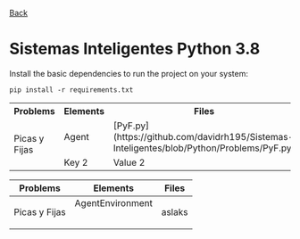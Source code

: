 
[Back](https://github.com/davidrh195/Sistemas-Inteligentes/tree/master)

# Sistemas Inteligentes Python 3.8

Install the basic dependencies to run the project on your system:

```
pip install -r requirements.txt
```

<table>
    <tr>
        <th>Problems</th>
        <th>Elements</th>
        <th>Files</th>
    </tr>
    <tr>
        <td rowspan="2">Picas y Fijas</td>
        <td>Agent</td>
        <td>[PyF.py](https://github.com/davidrh195/Sistemas-Inteligentes/blob/Python/Problems/PyF.py)</td>
    </tr>
    <tr>
        <td>Key 2</td>
        <td>Value 2</td>
    </tr>
</table>

|    Problems   | Elements | Files |
| ------------- | -- | ----- |
| Picas y Fijas | <table><tr>Agent<tr><tr>Environment</tr></table> | aslaks |
